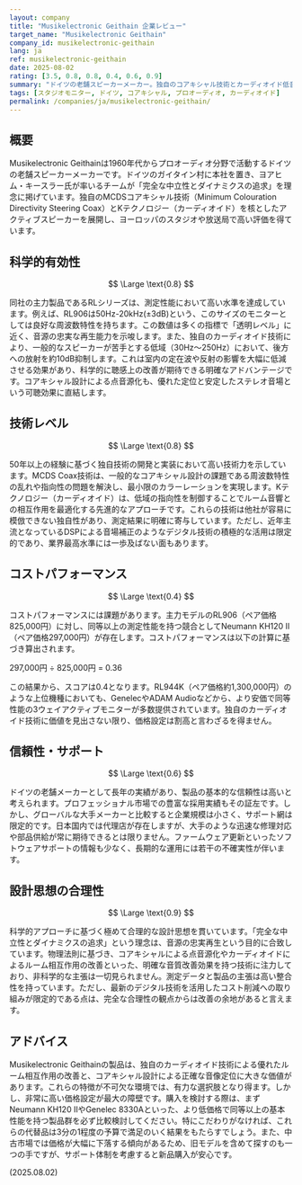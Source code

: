 ```yaml
---
layout: company
title: "Musikelectronic Geithain 企業レビュー"
target_name: "Musikelectronic Geithain"
company_id: musikelectronic-geithain
lang: ja
ref: musikelectronic-geithain
date: 2025-08-02
rating: [3.5, 0.8, 0.8, 0.4, 0.6, 0.9]
summary: "ドイツの老舗スピーカーメーカー。独自のコアキシャル技術とカーディオイド低音技術により高い技術力と科学的有効性を実現するが、コストパフォーマンスに課題を残す。"
tags: [スタジオモニター, ドイツ, コアキシャル, プロオーディオ, カーディオイド]
permalink: /companies/ja/musikelectronic-geithain/
---
```


## 概要

Musikelectronic Geithainは1960年代からプロオーディオ分野で活動するドイツの老舗スピーカーメーカーです。ドイツのガイタイン村に本社を置き、ヨアヒム・キースラー氏が率いるチームが「完全な中立性とダイナミクスの追求」を理念に掲げています。独自のMCDSコアキシャル技術（Minimum Colouration Directivity Steering Coax）とKテクノロジー（カーディオイド）を核としたアクティブスピーカーを展開し、ヨーロッパのスタジオや放送局で高い評価を得ています。

## 科学的有効性

$$ \Large \text{0.8} $$

同社の主力製品であるRLシリーズは、測定性能において高い水準を達成しています。例えば、RL906は50Hz-20kHz(±3dB)という、このサイズのモニターとしては良好な周波数特性を持ちます。この数値は多くの指標で「透明レベル」に近く、音源の忠実な再生能力を示唆します。また、独自のカーディオイド技術により、一般的なスピーカーが苦手とする低域（30Hz～250Hz）において、後方への放射を約10dB抑制します。これは室内の定在波や反射の影響を大幅に低減させる効果があり、科学的に聴感上の改善が期待できる明確なアドバンテージです。コアキシャル設計による点音源化も、優れた定位と安定したステレオ音場という可聴効果に直結します。

## 技術レベル

$$ \Large \text{0.8} $$

50年以上の経験に基づく独自技術の開発と実装において高い技術力を示しています。MCDS Coax技術は、一般的なコアキシャル設計の課題である周波数特性の乱れや指向性の問題を解決し、最小限のカラーレーションを実現します。Kテクノロジー（カーディオイド）は、低域の指向性を制御することでルーム音響との相互作用を最適化する先進的なアプローチです。これらの技術は他社が容易に模倣できない独自性があり、測定結果に明確に寄与しています。ただし、近年主流となっているDSPによる音場補正のようなデジタル技術の積極的な活用は限定的であり、業界最高水準には一歩及ばない面もあります。

## コストパフォーマンス

$$ \Large \text{0.4} $$

コストパフォーマンスには課題があります。主力モデルのRL906（ペア価格825,000円）に対し、同等以上の測定性能を持つ競合としてNeumann KH120 II（ペア価格297,000円）が存在します。コストパフォーマンスは以下の計算に基づき算出されます。

297,000円 ÷ 825,000円 = 0.36

この結果から、スコアは0.4となります。RL944K（ペア価格約1,300,000円）のような上位機種においても、GenelecやADAM Audioなどから、より安価で同等性能の3ウェイアクティブモニターが多数提供されています。独自のカーディオイド技術に価値を見出さない限り、価格設定は割高と言わざるを得ません。

## 信頼性・サポート

$$ \Large \text{0.6} $$

ドイツの老舗メーカーとして長年の実績があり、製品の基本的な信頼性は高いと考えられます。プロフェッショナル市場での豊富な採用実績もその証左です。しかし、グローバルな大手メーカーと比較すると企業規模は小さく、サポート網は限定的です。日本国内では代理店が存在しますが、大手のような迅速な修理対応や部品供給が常に期待できるとは限りません。ファームウェア更新といったソフトウェアサポートの情報も少なく、長期的な運用には若干の不確実性が伴います。

## 設計思想の合理性

$$ \Large \text{0.9} $$

科学的アプローチに基づく極めて合理的な設計思想を貫いています。「完全な中立性とダイナミクスの追求」という理念は、音源の忠実再生という目的に合致しています。物理法則に基づき、コアキシャルによる点音源化やカーディオイドによるルーム相互作用の改善といった、明確な音質改善効果を持つ技術に注力しており、非科学的な主張は一切見られません。測定データと製品の主張は高い整合性を持っています。ただし、最新のデジタル技術を活用したコスト削減への取り組みが限定的である点は、完全な合理性の観点からは改善の余地があると言えます。

## アドバイス

Musikelectronic Geithainの製品は、独自のカーディオイド技術による優れたルーム相互作用の改善と、コアキシャル設計による正確な音像定位に大きな価値があります。これらの特徴が不可欠な環境では、有力な選択肢となり得ます。しかし、非常に高い価格設定が最大の障壁です。購入を検討する際は、まずNeumann KH120 IIやGenelec 8330Aといった、より低価格で同等以上の基本性能を持つ製品群を必ず比較検討してください。特にこだわりがなければ、これらの代替品は3分の1程度の予算で満足のいく結果をもたらすでしょう。また、中古市場では価格が大幅に下落する傾向があるため、旧モデルを含めて探すのも一つの手ですが、サポート体制を考慮すると新品購入が安心です。

(2025.08.02)
